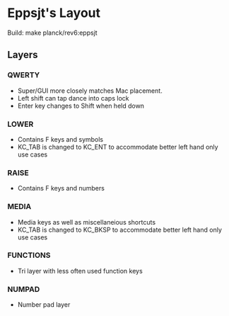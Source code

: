 # Eppsjt's Layout

Build: make planck/rev6:eppsjt

## Layers

### QWERTY

- Super/GUI more closely matches Mac placement.
- Left shift can tap dance into caps lock
- Enter key changes to Shift when held down

### LOWER

- Contains F keys and symbols
- KC_TAB is changed to KC_ENT to accommodate better left hand only use cases

### RAISE

- Contains F keys and numbers

### MEDIA

- Media keys as well as miscellaneious shortcuts
- KC_TAB is changed to KC_BKSP to accommodate better left hand only use cases

### FUNCTIONS

- Tri layer with less often used function keys

### NUMPAD

- Number pad layer

